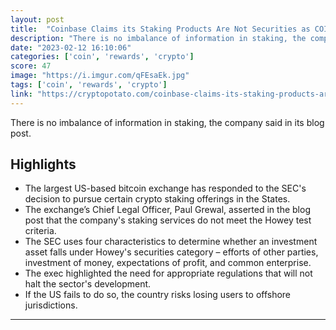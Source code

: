 ```yaml
---
layout: post
title:  "Coinbase Claims its Staking Products Are Not Securities as COIN Slumps 22% Weekly"
description: "There is no imbalance of information in staking, the company said in its blog post."
date: "2023-02-12 16:10:06"
categories: ['coin', 'rewards', 'crypto']
score: 47
image: "https://i.imgur.com/qFEsaEk.jpg"
tags: ['coin', 'rewards', 'crypto']
link: "https://cryptopotato.com/coinbase-claims-its-staking-products-are-not-securities-as-coin-slumps-22-weekly/"
---
```


There is no imbalance of information in staking, the company said in its blog post.

## Highlights

- The largest US-based bitcoin exchange has responded to the SEC's decision to pursue certain crypto staking offerings in the States.
- The exchange’s Chief Legal Officer, Paul Grewal, asserted in the blog post that the company's staking services do not meet the Howey test criteria.
- The SEC uses four characteristics to determine whether an investment asset falls under Howey's securities category – efforts of other parties, investment of money, expectations of profit, and common enterprise.
- The exec highlighted the need for appropriate regulations that will not halt the sector's development.
- If the US fails to do so, the country risks losing users to offshore jurisdictions.

---

